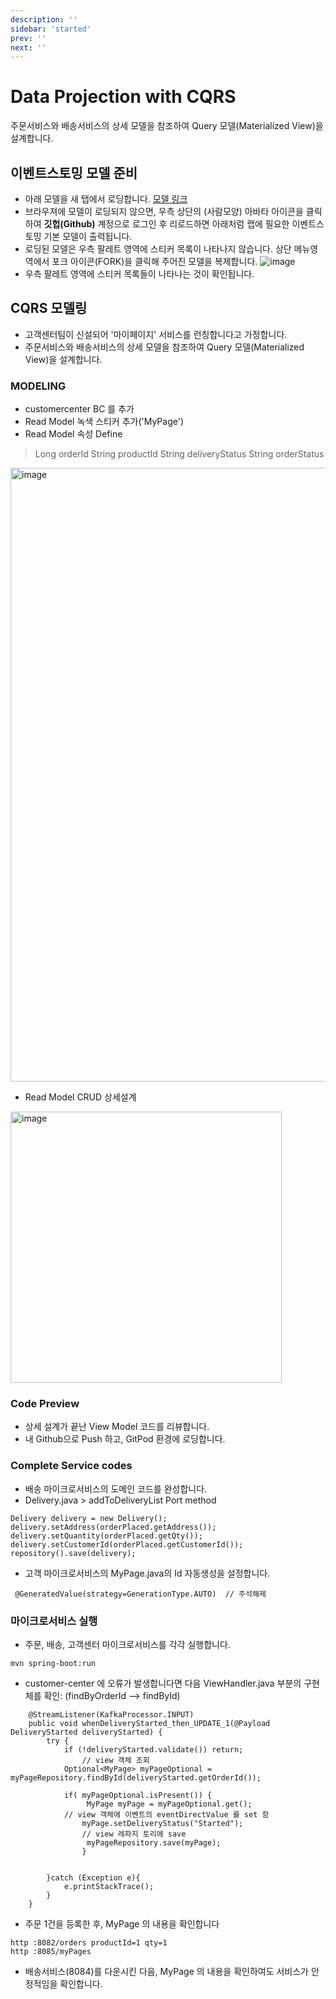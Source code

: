 ```yaml
---
description: ''
sidebar: 'started'
prev: ''
next: ''
---
```


# Data Projection with CQRS

주문서비스와 배송서비스의 상세 모델을 참조하여 Query 모델(Materialized View)을 설계합니다.

## 이벤트스토밍 모델 준비

- 아래 모델을 새 탭에서 로딩합니다.
[모델 링크](https://www.msaez.io/#/storming/labcqrs-231022)
- 브라우져에 모델이 로딩되지 않으면, 우측 상단의 (사람모양) 아바타 아이콘을 클릭하여 **깃헙(Github)** 계정으로 로그인 후 리로드하면 아래처럼 랩에 필요한 이벤트스토밍 기본 모델이 출력됩니다. 
- 로딩된 모델은 우측 팔레트 영역에 스티커 목록이 나타나지 않습니다. 상단 메뉴영역에서 포크 아이콘(FORK)을 클릭해 주어진 모델을 복제합니다. 
![image](https://github.com/acmexii/demo/assets/35618409/c9a4575c-d8e2-424b-9587-7ca789dca2e1)
- 우측 팔레트 영역에 스티커 목록들이 나타나는 것이 확인됩니다.

## CQRS 모델링 

- 고객센터팀이 신설되어 '마이페이지' 서비스를 런칭합니다고 가정합니다.
- 주문서비스와 배송서비스의 상세 모델을 참조하여 Query 모델(Materialized View)을 설계합니다.

### MODELING
- customercenter BC 를 추가
- Read Model 녹색 스티커 추가('MyPage')
- Read Model 속성 Define
> Long orderId 
> String productId
> String deliveryStatus
> String orderStatus

<img width="982" alt="image" src="https://user-images.githubusercontent.com/487999/191055790-5d6a529f-e2f7-49ab-8ee0-74d371f06090.png">

- Read Model CRUD 상세설계
<img width="434" alt="image" src="https://user-images.githubusercontent.com/487999/191056403-fbdec62b-42ea-4261-8e4e-b631c6c6779a.png">

### Code Preview 
- 상세 설계가 끝난 View Model 코드를 리뷰합니다.
- 내 Github으로 Push 하고, GitPod 환경에 로딩합니다.

### Complete Service codes
- 배송 마이크로서비스의 도메인 코드를 완성합니다.
- Delivery.java > addToDeliveryList Port method
```
Delivery delivery = new Delivery();
delivery.setAddress(orderPlaced.getAddress());
delivery.setQuantity(orderPlaced.getQty());
delivery.setCustomerId(orderPlaced.getCustomerId());
repository().save(delivery);
```

- 고객 마이크로서비스의 MyPage.java의 Id 자동생성을 설정합니다.
```
 @GeneratedValue(strategy=GenerationType.AUTO)  // 주석해제
```

### 마이크로서비스 실행
- 주문, 배송, 고객센터 마이크로서비스를 각각 실행합니다.
```
mvn spring-boot:run
```
- customer-center 에 오류가 발생합니다면 다음 ViewHandler.java 부분의 구현체를 확인: (findByOrderId --> findById)
```
    @StreamListener(KafkaProcessor.INPUT)
    public void whenDeliveryStarted_then_UPDATE_1(@Payload DeliveryStarted deliveryStarted) {
        try {
            if (!deliveryStarted.validate()) return;
                // view 객체 조회
            Optional<MyPage> myPageOptional = myPageRepository.findById(deliveryStarted.getOrderId());

            if( myPageOptional.isPresent()) {
                 MyPage myPage = myPageOptional.get();
            // view 객체에 이벤트의 eventDirectValue 를 set 함
                myPage.setDeliveryStatus("Started");    
                // view 레파지 토리에 save
                 myPageRepository.save(myPage);
                }


        }catch (Exception e){
            e.printStackTrace();
        }
    }

```
- 주문 1건을 등록한 후, MyPage 의 내용을 확인합니다
```
http :8082/orders productId=1 qty=1
http :8085/myPages
```
- 배송서비스(8084)를 다운시킨 다음, MyPage 의 내용을 확인하여도 서비스가 안정적임을 확인합니다. 